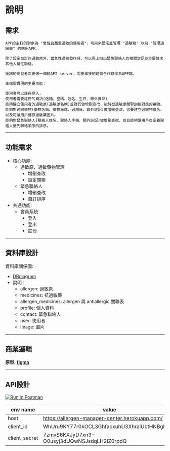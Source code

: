 # 說明

## 需求
```
APP的主打的對象為 "急性且嚴重過敏的使用者"，可用來設定並管理 "過敏物" 以及 "管理過敏藥" 的應用APP。

除了設定自訂的過敏原外，當急性過敏發作時，可以馬上叫出緊急聯絡人的相關資訊並全屏請求其他人幫忙聯絡。

後端的開發者需要做一個純API server，需要串接的前端合作夥伴為APP端。

後端需實現的主要功能：

使用者可以註冊登入，
使用者需要註冊的資訊(信箱、密碼、姓名、生日、額外資訊)
能夠建立使用者的過敏原(過敏原名稱)並對其做增刪查改，能夠從過敏原關聯到相對應的藥物。
能夠對過敏藥物(藥物名稱、藥物廠牌、過期日、額外註記)做增刪查改，需要建立過敏物藥名、以及可讓用戶儲存過敏藥圖片。
能夠對緊急聯絡人(聯絡人姓名、聯絡人手機、額外註記)做增刪查改、並且能夠讓用戶自定義聯絡人優先聯絡順序的排序。
```
---
## 功能需求
 - 核心功能:
   - 過敏原、過敏藥物管理
     - 增刪查改
     - 設定關聯
   - 緊急聯絡人
     - 增刪查改
     - 自訂排序 
 - 共通功能:
   - 會員系統
     - 登入
     - 登出
     - 註冊

---
## 資料庫設計

資料庫關係圖:
 - [DBdiagram](https://dbdiagram.io/d/623acfc7bed6183873e17934)
 - 說明： 
    - allergen: 過敏原
    - medicines: 抗過敏藥
    - allergen_medicines: allergen 與 antiallergic 關聯表
    - profile: 個人資料
    - contact: 緊急聯絡人
    - user: 使用者
    - image: 圖片

---
## 商業邏輯

**原型: [figma](https://www.figma.com/file/WJPJrByScynsbYTditpq2t/Kdan?node-id=20%3A978)**

---
## API設計

[![Run in Postman](https://run.pstmn.io/button.svg)](https://documenter.getpostman.com/view/19978532/VUxYq3sA)

| env name | value |
| ------ | ------ |
| host | https://allergen-manager-center.herokuapp.com/ |
| client_id | WhUru9KY77r0kOCL3GhfapxuhU3XhralUbtHNBghBbA |
| client_secret | 7zmvS6KXJyD7xn3-O0usyj3dUQwNSJsdqLH2lZ0rpdQ |


